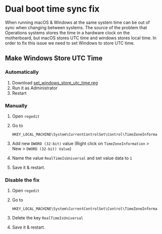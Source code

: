 # Dual boot time sync fix



When running macOS & Windows at the same system time can be out of sync when changing between systems. The source of the problem that Operations systems stores the time in a hardware clock on the motherboard, but macOS stores UTC time and windows stores local time. In order to fix this issue we need to set Windows to store UTC time.

## Make Windows Store UTC Time

### Automatically

1. Download [set_windows_store_utc_time.reg](https://raw.githubusercontent.com/teimore/OpenCore_GA-H97-D3H_RX580/master/_static/dual_boot_time_sync_fix/set_windows_store_utc_time.reg)
2. Run it as Administrator
3. Restart

### Manually 

1. Open `regedit` 

2. Go to

   ```
   HKEY_LOCAL_MACHINE\System\CurrentControlSet\Control\TimeZoneInformation
   ```

3. Add new `DWORD (32-bit)` value (Right click on `TimeZoneInformation` > New > `DWORD (32-bit) Value`)
4. Name the value `RealTimeIsUniversal` and set value data to `1`
5. Save it & restart.



### Disable the fix

1. Open `regedit` 

2. Go to

   ```
   HKEY_LOCAL_MACHINE\System\CurrentControlSet\Control\TimeZoneInformation
   ```

3. Delete the key `RealTimeIsUniversal`

4. Save it & restart.
